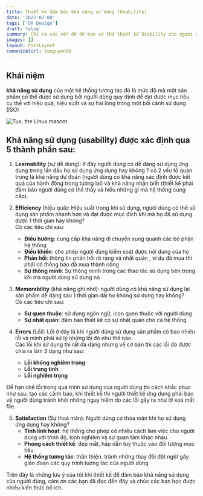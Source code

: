 ```yaml
---
title: Thiết kế đảm bảo khả năng sử dụng (Usability)
date: '2022-07-08'
tags: ['UX Design']
draft: false
summary: Chỉ ra các vấn đề để bạn có thế thiết kế Usability cho người dùng một cách tốt hơn
images: []
layout: PostLayout
canonicalUrl: tunguyen98
---
```


## Khái niệm

**khả năng sử dụng** của một hệ thống tương tác đó là mức độ mà một sản phẩm có thể được sử dụng bởi người dùng quy định để đạt được mục tiêu cụ thể với hiệu quả, hiệu suất và sự hài lòng trong một bối cảnh sử dụng (ISO)

![Tux, the Linux mascot](/static/images/diagrama_en.svg)

## Khả năng sử dụng (usability) được xác định qua 5 thành phần sau:

1. **Learnability** (sự dễ dùng): ở đây người dùng có dễ dàng sử dụng ứng dụng trong lần đầu họ sử dụng ứng dụng hay không ? có 2 yếu tố quan trọng là khả năng dự đoán (người dùng có khả năng xác định được kết quả của hành động trong tương lai) và khả năng nhận biết (thiết kế phải đảm bảo người dùng có thể thấy và hiểu những gì mà hệ thống cung cấp).

2. **Efficiency** (hiệu quả): Hiệu suất trong khi sử dụng, người dùng có thể sử dụng sản phẩm nhanh hơn và đạt được mục đích khi mà họ đã sử dụng được 1 thời gian hay không? \
   Có các tiêu chí sau:

   - **Điều hướng**: cung cấp khả năng di chuyển xung quanh các bộ phận hệ thống
   - **Điều khiển**: cho phép người dùng kiểm soát được nội dung của họ
   - **Phản hồi**: thông tin phản hồi rõ ràng và nhất quán , ví dụ đã mua thì phải có thông báo đã mua thành công
   - **Sự thông minh**: Sự thông minh trong các thao tác sử dụng bên trong khi mà người dùng sử dụng nó

3. **Memorability** (khả năng ghi nhớ): người dùng có khả năng sử dụng lại sản phẩm dễ dàng sau 1 thời gian dài họ không sử dụng hay không? \
   Có các tiêu chí sau:

   - **Sự quen thuộc**: sử dụng ngôn ngữ, icon quen thuộc với người dùng
   - **Sự nhất quán**: đảm bảo thiết kế có sự nhất quán cho cả hệ thống

4. **Errors** (Lỗi): Lỗi ở đây là khi người dùng sử dụng sản phẩm có bao nhiêu lỗi và mình phải sử lý những lỗi đó như thế nào \
   Các lỗi khi sử dụng thì rất đa dạng nhưng về cơ bản thì các lỗi đó được chia ra làm 3 dạng như sau:
   - **Lỗi không nghiêm trọng**
   - **Lỗi trung tính**
   - **Lỗi nghiêm trọng**

Để hạn chế lỗi trong quá trình sử dụng của người dùng thì cách khắc phục như sau: tạo các cảnh báo, khi thiết kế thì người thiết kế ứng dụng phải bảo vệ người dùng tránh khỏi những nguy hiểm do các lỗi gây ra như lỡ xoá mất file.

5. **Satisfaction** (Sự thoả mãn): Người dùng có thỏa mãn khi họ sử dụng ứng dụng hay không?
   - **Tính linh hoạt**: hệ thống cho phép có nhiều cách làm việc cho người dùng với trình độ, kinh nghiệm và sự quan tâm khác nhau.
   - **Phong cách thiết kế**: đẹp mắt, hấp dẫn tuỳ thuộc vào đối tượng mục tiêu
   - **Hệ thống tương tác**: thân thiện, tránh những thay đổi đột ngột gây gián đoạn các quy trình tương tác của người dùng

Trên đây là những lưu ý của tôi khi thiết kế để đảm bảo khả năng sử dụng của người dùng, cảm ơn các bạn đã đọc đến đây và chúc các bạn học được nhiều kiến thức bổ ích.
